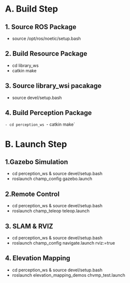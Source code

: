 
# A. Build Step
## 1. Source ROS Package
- source /opt/ros/noetic/setup.bash

## 2. Build Resource Package 
- cd library_ws
- catkin make

## 3. Source library_wsi pacakage
- source devel/setup.bash

## 4. Build Perception Package
`- cd perception_ws
`- catkin make`


# B. Launch Step 
## 1.Gazebo Simulation
- cd perception_ws & source devel/setup.bash
- roslaunch champ_config gazebo.launch

## 2.Remote Control
- cd perception_ws & source devel/setup.bash
- roslaunch champ_teleop teleop.launch

## 3. SLAM & RVIZ
- cd perception_ws & source devel/setup.bash
- roslaunch champ_config navigate.launch rviz:=true

## 4. Elevation Mapping 
- cd perception_ws & source devel/setup.bash
- roslaunch elevation_mapping_demos chvmp_test.launch  

